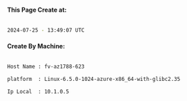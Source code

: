 
   
#### This Page Create at:

```bash

2024-07-25 - 13:49:07 UTC

```

#### Create By Machine:

```bash

Host Name : fv-az1788-623

platform  : Linux-6.5.0-1024-azure-x86_64-with-glibc2.35

Ip Local  : 10.1.0.5

```

